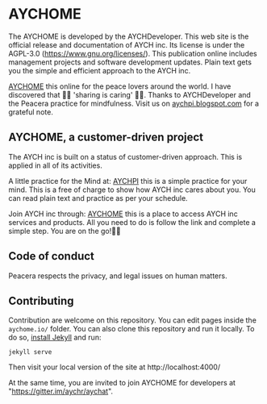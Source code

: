 # AYCHOME 

The AYCHOME is developed by the AYCHDeveloper. This web site is the official release and documentation of AYCH inc. Its license is under the AGPL-3.0 (https://www.gnu.org/licenses/).
This publication online includes management projects and software development updates. Plain text gets you the simple and efficient approach to the AYCH inc. 

[AYCHOME](https://aychome.github.io/) this online for the peace lovers around the world. I have discovered that 🎁🎁 'sharing is caring' 🎁🎁. Thanks to AYCHDeveloper and the Peacera practice for mindfulness. Visit us on [aychpi.blogspot.com](https://aychpi.blogspot.com/) for a grateful note.


## AYCHOME, a customer-driven project
The AYCH inc is built on a status of customer-driven approach. This is applied in all of its activities.

A little practice for the Mind at:
[AYCHPI](https://aychpi.github.io/) this is a simple practice for your mind. This is a free of charge to show how AYCH inc cares about you. You can read plain text and practice as per your schedule.

Join AYCH inc through:
[AYCHOME](https://github.com/apps/aychome/) this is a place to access AYCH inc services and products. All you need to do is follow the link and complete a simple step. You are on the go!🐩🐩


## Code of conduct
Peacera respects the privacy, and legal issues on human matters.  


## Contributing

Contribution are welcome on this repository. You can edit pages inside the `aychome.io/` folder. You can also clone this repository and run it locally. To do so, [install Jekyll](https://jekyllrb.com/docs/installation/) and run:

```
jekyll serve
```

Then visit your local version of the site at http://localhost:4000/

At the same time, you are invited to join AYCHOME for developers at "https://gitter.im/aychr/aychat".
